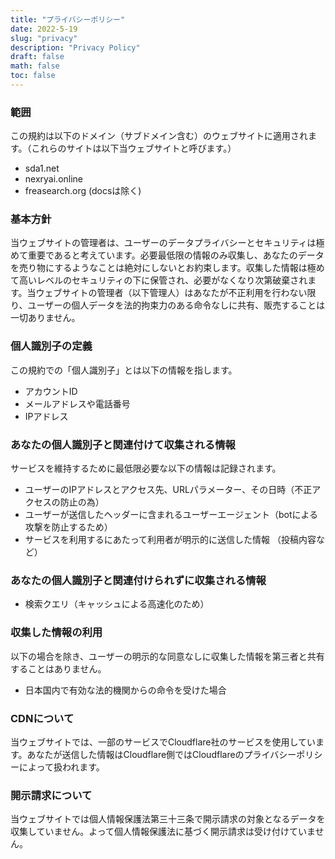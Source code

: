 ```yaml
---
title: "プライバシーポリシー"
date: 2022-5-19
slug: "privacy"
description: "Privacy Policy"
draft: false
math: false
toc: false
---
```


### 範囲
この規約は以下のドメイン（サブドメイン含む）のウェブサイトに適用されます。（これらのサイトは以下当ウェブサイトと呼びます。）

 - sda1.net
 - nexryai.online
 - freasearch.org (docsは除く)

### 基本方針
当ウェブサイトの管理者は、ユーザーのデータプライバシーとセキュリティは極めて重要であると考えています。必要最低限の情報のみ収集し、あなたのデータを売り物にするようなことは絶対にしないとお約束します。収集した情報は極めて高いレベルのセキュリティの下に保管され、必要がなくなり次第破棄されます。当ウェブサイトの管理者（以下管理人）はあなたが不正利用を行わない限り、ユーザーの個人データを法的拘束力のある命令なしに共有、販売することは一切ありません。

### 個人識別子の定義
この規約での「個人識別子」とは以下の情報を指します。
 - アカウントID
 - メールアドレスや電話番号
 - IPアドレス

### あなたの個人識別子と関連付けて収集される情報
サービスを維持するために最低限必要な以下の情報は記録されます。

 - ユーザーのIPアドレスとアクセス先、URLパラメーター、その日時（不正アクセスの防止の為）
 - ユーザーが送信したヘッダーに含まれるユーザーエージェント（botによる攻撃を防止するため）
 - サービスを利用するにあたって利用者が明示的に送信した情報 （投稿内容など）

### あなたの個人識別子と関連付けられずに収集される情報
 - 検索クエリ（キャッシュによる高速化のため）


### 収集した情報の利用
以下の場合を除き、ユーザーの明示的な同意なしに収集した情報を第三者と共有することはありません。

 - 日本国内で有効な法的機関からの命令を受けた場合

### CDNについて
当ウェブサイトでは、一部のサービスでCloudflare社のサービスを使用しています。あなたが送信した情報はCloudflare側ではCloudflareのプライバシーポリシーによって扱われます。

### 開示請求について
当ウェブサイトでは個人情報保護法第三十三条で開示請求の対象となるデータを収集していません。よって個人情報保護法に基づく開示請求は受け付けていません。
